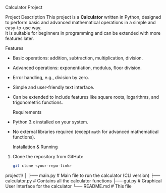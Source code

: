  Calculator Project

   Project Description
This project is a **Calculator** written in Python, designed to perform basic and advanced mathematical operations in a simple and easy-to-use way.  
It is suitable for beginners in programming and can be extended with more features later.

   Features
- Basic operations: addition, subtraction, multiplication, division.
- Advanced operations: exponentiation, modulus, floor division.
- Error handling, e.g., division by zero.
- Simple and user-friendly text interface.
- Can be extended to include features like square roots, logarithms, and trigonometric functions.

  Requirements
- Python 3.x installed on your system.
- No external libraries required (except `math` for advanced mathematical functions).

   Installation & Running
1. Clone the repository from GitHub:
   ```bash
   git clone <your-repo-link>
 project1/
│
├── main.py           # Main file to run the calculator (CLI version)
├── calculator.py     # Contains all the calculator functions
├── gui.py            # Graphical User Interface for the calculator
└── README.md         # This file
